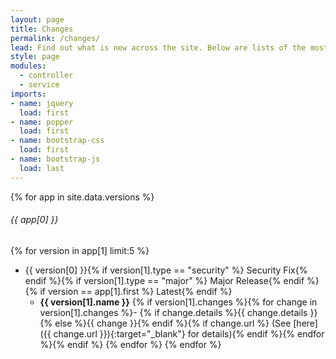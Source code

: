 ```yaml
---
layout: page
title: Changes
permalink: /changes/
lead: Find out what is new across the site. Below are lists of the most recent versions for each component of the site, together with a summary description and a run down of all the changes in that version.
style: page
modules:
  - controller
  - service
imports:
- name: jquery
  load: first
- name: popper
  load: first
- name: bootstrap-css
  load: first
- name: bootstrap-js
  load: last
---
```

	
{% for app in site.data.versions %}
###### {{ app[0] }}
{% for version in app[1] limit:5 %}
+ {{ version[0] }}{% if version[1].type == "security" %} <span class="badge badge-danger">Security Fix</span>{% endif %}{% if version[1].type == "major" %} <span class="badge badge-dark">Major Release</span>{% endif %}{% if version == app[1].first %} <span class="badge badge-secondary">Latest</span>{% endif %}
	- __{{ version[1].name }}__
	{% if version[1].changes %}{% for change in version[1].changes %}- {% if change.details %}{{ change.details }}{% else %}{{ change }}{% endif %}{% if change.url %} (See [here]({{ change.url }}){:target="_blank"} for details){% endif %}{% endfor %}{% endif %}
{% endfor %}
{% endfor %}